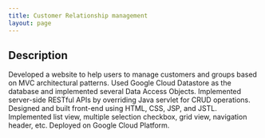 ```yaml
---
title: Customer Relationship management
layout: page
---
```


## Description

Developed a website to help users to manage customers and groups based on MVC architectural patterns.
Used Google Cloud Datastore as the database and implemented several Data Access Objects.
Implemented server-side RESTful APIs by overriding Java servlet for CRUD operations.
Designed and built front-end using HTML, CSS, JSP, and JSTL. 
Implemented list view, multiple selection checkbox, grid view, navigation header, etc.
Deployed on Google Cloud Platform.
